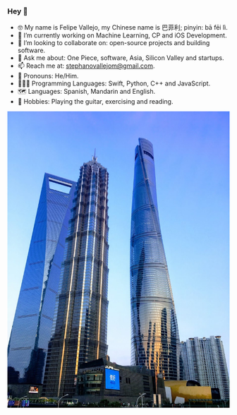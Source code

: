 ### Hey 👋

- 🤓 My name is Felipe Vallejo, my Chinese name is 巴菲利; pinyin: bā fēi lì.
- 🔭 I’m currently working on Machine Learning, CP and iOS Development.
- 🧠 I’m looking to collaborate on: open-source projects and building software.
- 💬 Ask me about: One Piece, software, Asia, Silicon Valley and startups.
- 📫 Reach me at: stephanovallejom@gmail.com.
- 🤖 Pronouns: He/Him.
- 👨🏻‍💻 Programming Languages: Swift, Python, C++ and JavaScript.
- 🗺 Languages: Spanish, Mandarin and English.
- 🎸 Hobbies: Playing the guitar, exercising and reading.


![sh](sh.jpeg)
